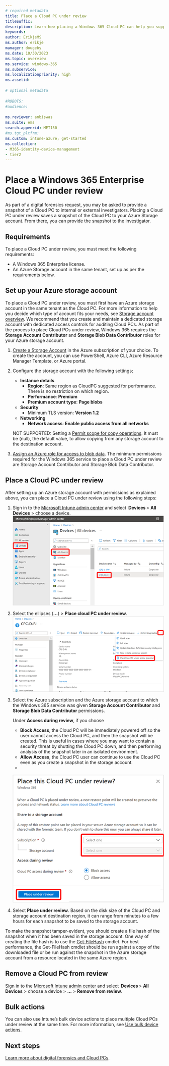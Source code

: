 ```yaml
---
# required metadata
title: Place a Cloud PC under review
titleSuffix:
description: Learn how placing a Windows 365 Cloud PC can help you support digital forensics.
keywords:
author: ErikjeMS  
ms.author: erikje
manager: dougeby
ms.date: 10/30/2023
ms.topic: overview
ms.service: windows-365
ms.subservice:
ms.localizationpriority: high
ms.assetid: 

# optional metadata

#ROBOTS:
#audience:

ms.reviewer: anbiswas    
ms.suite: ems
search.appverid: MET150
#ms.tgt_pltfrm:
ms.custom: intune-azure; get-started
ms.collection:
- M365-identity-device-management
- tier2
---
```


# Place a Windows 365 Enterprise Cloud PC under review

As part of a digital forensics request, you may be asked to provide a snapshot of a Cloud PC to internal or external investigators. Placing a Cloud PC under review saves a snapshot of the Cloud PC to your Azure Storage account. From there, you can provide the snapshot to the investigator.

## Requirements

To place a Cloud PC under review, you must meet the following requirements:

- A Windows 365 Enterprise license.
- An Azure Storage account in the same tenant, set up as per the requirements below.

## Set up your Azure storage account

To place a Cloud PC under review, you must first have an Azure storage account in the same tenant as the Cloud PC. For more information to help you decide which type of account fits your needs, see [Storage account overview](/azure/storage/common/storage-account-overview). We recommend that you create and maintain a dedicated storage account with dedicated access controls for auditing Cloud PCs.
As part of the process to place Cloud PCs under review, Windows 365 requires the **Storage Account Contributor** and **Storage Blob Data Contributor** roles for your Azure storage account.

1. [Create a Storage Account](/azure/storage/common/storage-account-create) in the Azure subscription of your choice. To create the account, you can use PowerShell, Azure CLI, Azure Resource Manager Template, or Azure portal.
2. Configure the storage account with the following settings;
    - **Instance details**
        - **Region**: Same region as CloudPC suggested for performance. There is no restriction on which region.
        - **Performance**: **Premium**
        - **Premium account type**: **Page blobs**
    - **Security**
        - Minimum TLS version: **Version 1.2**
    - **Networking**
        - **Network access**: **Enable public access from all networks**

   NOT SUPPORTED: Setting a [Permit scope for copy operations](/azure/storage/common/security-restrict-copy-operations). It must be (null), the default value, to allow copying from any storage account to the destination account.
3. [Assign an Azure role for access to blob data](/azure/storage/blobs/assign-azure-role-data-access). The minimum permissions required for the Windows 365 service to place a Cloud PC under review are Storage Account Contributor and Storage Blob Data Contributor.

## Place a Cloud PC under review

After setting up an Azure storage account with permissions as explained above, you can place a Cloud PC under review using the following steps:

1. Sign in to the [Microsoft Intune admin center](https://go.microsoft.com/fwlink/?linkid=2109431) and select  **Devices** > **All Devices** > choose a device.
    ![Screenshot of choose a device](./media/place-cloud-pc-under-review/choose-device.png)

2. Select the ellipses (**…**) > **Place cloud PC under review**.
    ![Screenshot of place a Cloud PC under review](./media/place-cloud-pc-under-review/place-cloud-pc-under-review.png)

3. Select the Azure subscription and the Azure storage account to which the Windows 365 service was given **Storage Account Contributor** and **Storage Blob Data Contributor** permissions.

   Under **Access during review**, if you choose
   - **Block Access**, the Cloud PC will be immediately powered off so the user cannot access the Cloud PC, and then the snapshot will be created. This is useful in cases where you may want to contain a security threat by shutting the Cloud PC down, and then performing analysis of the snapshot later in an isolated environment.
   - **Allow Access**, the Cloud PC user can continue to use the Cloud PC even as you create a snapshot in the storage account.
   - 
    ![Screenshot of choose a subscription and storage](./media/place-cloud-pc-under-review/subscription-storage.png)

5. Select **Place under review**. Based on the disk size of the Cloud PC and storage account destination region, it can range from minutes to a few hours for each snapshot to be saved to the storage account.

To make the snapshot tamper-evident, you should create a file hash of the snapshot when it has been saved in the storage account. One way of creating the file hash is to use the [Get-FileHash](/powershell/module/microsoft.powershell.utility/get-filehash) cmdlet. For best performance, the Get-FileHash cmdlet should be run against a copy of the downloaded file or be run against the snapshot in the Azure storage account from a resource located in the same Azure region.

## Remove a Cloud PC from review

Sign in to the [Microsoft Intune admin center](https://go.microsoft.com/fwlink/?linkid=2109431) and select  **Devices** > **All Devices** > choose a device > **…** > **Remove from review**.

## Bulk actions

You can also use Intune’s bulk device actions to place multiple Cloud PCs under review at the same time. For more information, see [Use bulk device actions]( /mem/intune/remote-actions/bulk-device-actions).

## Next steps
[Learn more about digital forensics and Cloud PCs](digital-forensics.md).

